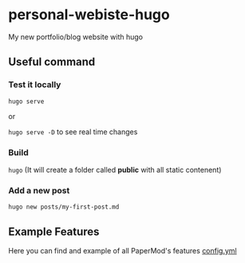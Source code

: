 # personal-webiste-hugo
My new portfolio/blog website with hugo 

## Useful command

### Test it locally

```hugo serve```

or

```hugo serve -D``` to see real time changes

### Build

```hugo``` (It will create a folder called **public** with all static contenent)

### Add a new post

```hugo new posts/my-first-post.md```

## Example Features 

Here you can find and example of all PaperMod's features [config.yml](https://github.com/adityatelange/hugo-PaperMod/wiki/Installation)